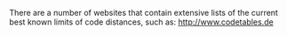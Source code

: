 There are a number of websites that contain extensive lists of the
current best known limits of code distances, such as:
<A HREF="http://www.codetables.de">http://www.codetables.de</A>
